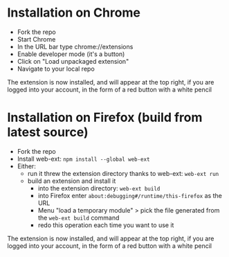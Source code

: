 # Installation on Chrome
* Fork the repo
* Start Chrome
* In the URL bar type chrome://extensions
* Enable developer mode (it's a button)
* Click on "Load unpackaged extension"
* Navigate to your local repo

The extension is now installed, and will appear at the top right, if you are logged into your account, in the form of a red button with a white pencil

# Installation on Firefox (build from latest source)

* Fork the repo
* Install web-ext: `npm install --global web-ext`
* Either:
  * run it threw the extension directory thanks to web-ext: `web-ext run`
  * build an extension and install it
    * into the extension directory: `web-ext build`
    * into Firefox enter `about:debugging#/runtime/this-firefox` as the URL
    * Menu "load a temporary module" > pick the file generated from the `web-ext build` command
    * redo this operation each time you want to use it

The extension is now installed, and will appear at the top right, if you are logged into your account, in the form of a red button with a white pencil
